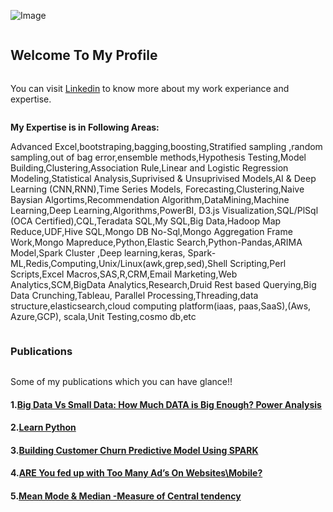 ![Image](https://media-exp1.licdn.com/dms/image/C4D03AQGI9zLYrkRBNA/profile-displayphoto-shrink_200_200/0?e=1602115200&v=beta&t=zxGnddh_QbhdYaPRXYPO8hpIKWJAZGf541Kzf94--r8) 

```markdown
````
## Welcome To My Profile
```markdown
````

You can visit [Linkedin](https://in.linkedin.com/in/vinayak-navale-47469913) to know more about my work experiance and expertise.

```markdown
````
**My Expertise is in Following Areas:** 

Advanced Excel,bootstraping,bagging,boosting,Stratified sampling ,random sampling,out of bag error,ensemble methods,Hypothesis Testing,Model Building,Clustering,Association Rule,Linear and Logistic Regression Modeling,Statistical Analysis,Suprivised & Unsuprivised Models,AI & Deep Learning (CNN,RNN),Time Series Models, Forecasting,Clustering,Naive Baysian Algortims,Recommendation Algorithm,DataMining,Machine Learning,Deep Learning,Algorithms,PowerBI, D3.js Visualization,SQL/PlSql (OCA Certified),CQL,Teradata SQL,My SQL,Big Data,Hadoop Map Reduce,UDF,Hive SQL,Mongo DB No-Sql,Mongo Aggregation Frame Work,Mongo Mapreduce,Python,Elastic Search,Python-Pandas,ARIMA Model,Spark Cluster ,Deep learning,keras, Spark-ML,Redis,Computing,Unix/Linux(awk,grep,sed),Shell Scripting,Perl Scripts,Excel Macros,SAS,R,CRM,Email Marketing,Web Analytics,SCM,BigData Analytics,Research,Druid Rest based Querying,Big Data Crunching,Tableau, Parallel Processing,Threading,data structure,elasticsearch,cloud computing platform(iaas, paas,SaaS),(Aws, Azure,GCP), scala,Unit Testing,cosmo db,etc
```markdown
````

### Publications
```markdown
````
Some of my publications which you can have glance!!

#### 1.[Big Data Vs Small Data: How Much DATA is Big Enough? Power Analysis](https://medium.com/@vinayak_navale/big-data-vs-small-data-how-much-data-is-big-enough-32e50103d0d4)

#### 2.[Learn Python](https://medium.com/@vinayak_navale/learn-python-b40e55102b02)

#### 3.[Building Customer Churn Predictive Model Using SPARK](https://medium.com/@vinayak_navale/building-customer-churn-predictive-model-using-spark-213a4d641923)

#### 4.[ARE You fed up with Too Many Ad’s On Websites\Mobile?](https://medium.com/@vinayak_navale/are-you-fed-up-with-too-many-ads-on-websites-mobile-80df2f1d3175)

#### 5.[Mean Mode & Median -Measure of Central tendency](https://medium.com/@vinayak_navale/mean-mode-median-measure-of-central-tendency-cf996948fc3f)

```markdown
````


